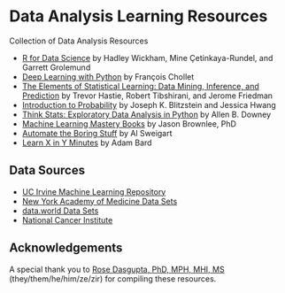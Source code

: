 # Data Analysis Learning Resources

Collection of Data Analysis Resources

- [R for Data Science](https://r4ds.hadley.nz/) by Hadley Wickham, Mine Çetinkaya-Rundel, and Garrett Grolemund
- [Deep Learning with Python](https://sourestdeeds.github.io/pdf/Deep%20Learning%20with%20Python.pdf) by François Chollet
- [The Elements of Statistical Learning: Data Mining, Inference, and Prediction](https://hastie.su.domains/Papers/ESLII.pdf) by Trevor Hastie, Robert Tibshirani, and Jerome Friedman
- [Introduction to Probability](https://drive.google.com/file/d/1VmkAAGOYCTORq1wxSQqy255qLJjTNvBI/edit) by Joseph K. Blitzstein and Jessica Hwang
- [Think Stats: Exploratory Data Analysis in Python](https://greenteapress.com/thinkstats2/thinkstats2.pdf) by Allen B. Downey
- [Machine Learning Mastery Books](https://github.com/jbrownlee/Books) by Jason Brownlee, PhD
- [Automate the Boring Stuff](https://automatetheboringstuff.com/) by Al Sweigart
- [Learn X in Y Minutes](https://learnxinyminutes.com/) by Adam Bard

## Data Sources

- [UC Irvine Machine Learning Repository](https://archive.ics.uci.edu/)
- [New York Academy of Medicine Data Sets](https://www.nyam.org/library/collections-and-resources/data-sets/)
- [data.world Data Sets](https://data.world/datasets/health)
- [National Cancer Institute](https://seer.cancer.gov/)

## Acknowledgements
A special thank you to [Rose Dasgupta, PhD, MPH, MHI, MS](https://github.com/pritikadasgupta) (they/them/he/him/ze/zir) for compiling these resources.

